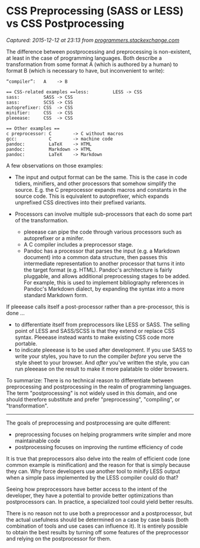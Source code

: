 # CSS Preprocessing (SASS or LESS) vs CSS Postprocessing

_Captured: 2015-12-12 at 23:13 from [programmers.stackexchange.com](http://programmers.stackexchange.com/questions/261993/css-preprocessing-sass-or-less-vs-css-postprocessing/262073#262073)_

The difference between postprocessing and preprocessing is non-existent, at least in the case of programming languages. Both describe a transformation from some format A (which is authored by a human) to format B (which is necessary to have, but inconvenient to write):
    
    
    “compiler”:   A    -> B
    
    == CSS-related examples ==less:         LESS -> CSS
    sass:         SASS -> CSS
    sass:         SCSS -> CSS
    autoprefixer: CSS  -> CSS
    minifier:     CSS  -> CSS
    pleeease:     CSS  -> CSS
    
    == Other examples ==
    c preprocessor: C        -> C without macros
    gcc:            C        -> machine code
    pandoc:         LaTeX    -> HTML
    pandoc:         Markdown -> HTML
    pandoc:         LaTeX    -> Markdown

A few observations on those examples:

  * The input and output format can be the same. This is the case in code tidiers, minifiers, and other processors that somehow simplify the source. E.g. the C preprocessor expands macros and constants in the source code. This is equivalent to autoprefixer, which expands unprefixed CSS directives into their prefixed variants.

  * Processors can involve multiple sub-processors that each do some part of the transformation.

    * pleeease can pipe the code through various processors such as autoprefixer or a minifer.
    * A C compiler includes a preprocessor stage.
    * Pandoc has a processor that parses the input (e.g. a Markdown document) into a common data structure, then passes this intermediate representation to another processor that turns it into the target format (e.g. HTML). Pandoc's architecture is fairly pluggable, and allows additional preprocessing stages to be added. For example, this is used to implement bibliography references in Pandoc's Markdown dialect, by expanding the syntax into a more standard Markdown form.

If pleeease calls itself a post-processor rather than a pre-processor, this is done …

  * to differentiate itself from preprocessors like LESS or SASS. The selling point of LESS and SASS/SCSS is that they extend or replace CSS syntax. Pleeease instead wants to make existing CSS code more portable.
  * to indicate pleeease is to be used after development. If you use SASS to write your styles, you have to run the compiler _before_ you serve the style sheet to your browser. And _after_ you've written the style, you can run pleeease on the result to make it more palatable to older browsers.

To summarize: There is no technical reason to differentiate between preprocessing and postprocessing in the realm of programming languages. The term "postprocessing" is not widely used in this domain, and one should therefore substitute and prefer "preprocessing", "compiling", or "transformation".

***

The goals of preprocessing and postprocessing are quite different:

* preprocessing focuses on helping programmers write simpler and more maintainable code
* postprocessing focuses on improving the runtime efficiency of code

It is true that preprocessors also delve into the realm of efficient code (one common example is minification) and the reason for that is simply because they can. Why force developers use another tool to minify LESS output when a simple pass implemented by the LESS compiler could do that?

Seeing how preprocessors have better access to the intent of the developer, they have a potential to provide better optimizations than postprocessors can. In practice, a specialized tool could yield better results.

There is no reason not to use both a preprocessor and a postprocessor, but the actual usefulness should be determined on a case by case basis (both combination of tools and use cases can influence it). It is entirely possible to obtain the best results by turning off some features of the preprocessor and relying on the postprocessor for them.
